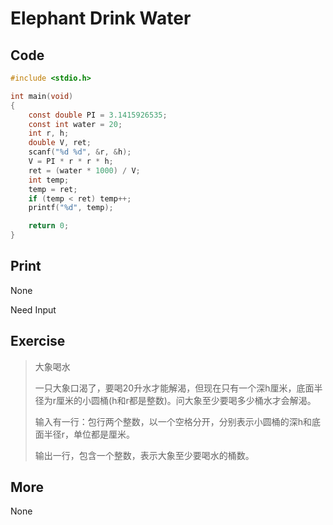 # Elephant Drink Water

## Code

```C
#include <stdio.h>

int main(void)
{
    const double PI = 3.1415926535;
    const int water = 20;
    int r, h;
    double V, ret;
    scanf("%d %d", &r, &h);
    V = PI * r * r * h;
    ret = (water * 1000) / V;
    int temp;
    temp = ret;
    if (temp < ret) temp++;
    printf("%d", temp);

    return 0;
}
```

## Print

None

Need Input

## Exercise

> 大象喝水
>
> 一只大象口渴了，要喝20升水才能解渴，但现在只有一个深h厘米，底面半径为r厘米的小圆桶(h和r都是整数)。问大象至少要喝多少桶水才会解渴。
>
> 输入有一行：包行两个整数，以一个空格分开，分别表示小圆桶的深h和底面半径r，单位都是厘米。
>
> 输出一行，包含一个整数，表示大象至少要喝水的桶数。

## More

None

